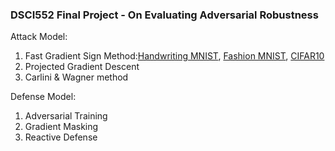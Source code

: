 ### DSCI552 Final Project - On Evaluating Adversarial Robustness


Attack Model:
  1. Fast Gradient Sign Method:[Handwriting MNIST](https://github.com/juliachenc/DSCI552/blob/main/Attack%20-%20adversarial%20example%20using%20FGSM%20(Handwrt%20MNIST).ipynb), [Fashion MNIST](https://github.com/juliachenc/DSCI552/blob/main/Attack%20-%20adversarial%20example%20using%20FGSM%20(Fashion%20MNIST).ipynb),  [CIFAR10](https://github.com/juliachenc/DSCI552/blob/main/Attack%20-%20adversarial%20example%20using%20FGSM%20(cifar10).ipynb)
  2. Projected Gradient Descent
  3. Carlini & Wagner method

Defense Model:
  1. Adversarial Training
  2. Gradient Masking
  3. Reactive Defense 
